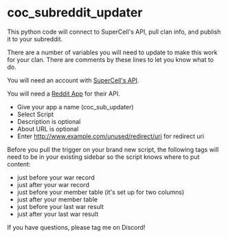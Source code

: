 # coc_subreddit_updater
This python code will connect to SuperCell's API, pull clan info, and publish it to your subreddit.

There are a number of variables you will need to update to make this work for your clan.  There are comments by these lines to let you know what to do.

You will need an account with [SuperCell's API](https://developer.clashofclans.com).

You will need a [Reddit App](https://www.reddit.com/prefs/apps) for their API. 
 - Give your app a name (coc_sub_updater)
 - Select Script
 - Description is optional
 - About URL is optional
 - Enter http://www.example.com/unused/redirect/uri for redirect uri
 
Before you pull the trigger on your brand new script, the following tags will need to be in your existing sidebar so the script knows where to put content:
 - [](#RECstart)         just before your war record
 - [](#RECend)           just after your war record
 - [](#MEMstart)         just before your member table (it's set up for two columns)
 - [](#MEMend)           just after your member table
 - [](#WARstart)         just before your last war result
 - [](#WARrecord)        just after your last war result
 
 If you have questions, please tag me on Discord!
